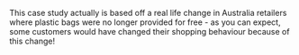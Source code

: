 

This case study actually is based off a real life change in Australia retailers where plastic bags were no longer provided for free - as you can expect, some customers would have changed their shopping behaviour because of this change!
